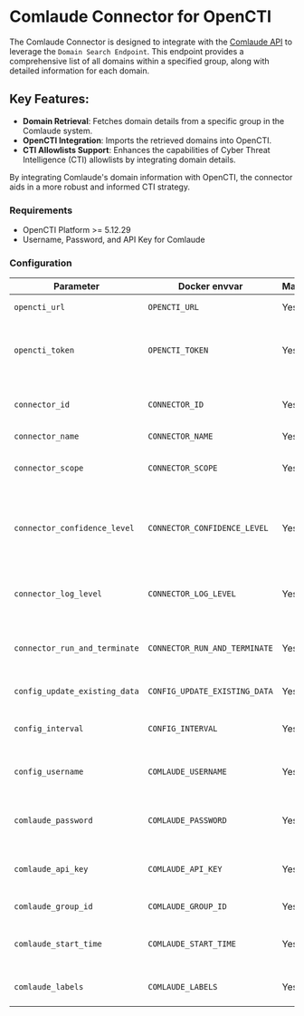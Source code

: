 # Comlaude Connector for OpenCTI

The Comlaude Connector is designed to integrate with the [Comlaude API](https://api.comlaude.com/docs) to leverage the `Domain Search Endpoint`. This endpoint provides a comprehensive list of all domains within a specified group, along with detailed information for each domain.

## Key Features:
- **Domain Retrieval**: Fetches domain details from a specific group in the Comlaude system.
- **OpenCTI Integration**: Imports the retrieved domains into OpenCTI.
- **CTI Allowlists Support**: Enhances the capabilities of Cyber Threat Intelligence (CTI) allowlists by integrating domain details.

By integrating Comlaude's domain information with OpenCTI, the connector aids in a more robust and informed CTI strategy.

### Requirements

- OpenCTI Platform >= 5.12.29
- Username, Password, and API Key for Comlaude

### Configuration

| Parameter                            | Docker envvar                       | Mandatory    | Description                                                                                                                                                |
| ------------------------------------ | ----------------------------------- | ------------ | ---------------------------------------------------------------------------------------------------------------------------------------------------------- |
| `opencti_url`                        | `OPENCTI_URL`                       | Yes          | The URL of the OpenCTI platform.                                                                                                                           |
| `opencti_token`                      | `OPENCTI_TOKEN`                     | Yes          | The default admin token configured in the OpenCTI platform parameters file.                                                                                |
| `connector_id`                       | `CONNECTOR_ID`                      | Yes          | A valid arbitrary `UUIDv4` that must be unique for this connector.                                                                                         |
| `connector_name`                     | `CONNECTOR_NAME`                    | Yes          | Option `Template`                                                                                                                                          |
| `connector_scope`                    | `CONNECTOR_SCOPE`                   | Yes          | Supported scope: Template Scope (MIME Type or Stix Object)                                                                                                 |
| `connector_confidence_level`         | `CONNECTOR_CONFIDENCE_LEVEL`        | Yes          | The default confidence level for created sightings (a number between 1 and 4).                                                                             |
| `connector_log_level`                | `CONNECTOR_LOG_LEVEL`               | Yes          | The log level for this connector, could be `debug`, `info`, `warn` or `error` (less verbose).                                                              |
| `connector_run_and_terminate`        | `CONNECTOR_RUN_AND_TERMINATE`       | Yes          | Terminate container after successful execution.                                                                                                            |
| `config_update_existing_data`        | `CONFIG_UPDATE_EXISTING_DATA`       | Yes          | whether to updated data in the database.                                                                                                                   |
| `config_interval`                    | `CONFIG_INTERVAL`                   | Yes          | Interval to run connector in hours.                                                                                                                        |
| `config_username`                    | `COMLAUDE_USERNAME`                 | Yes          | Username for account that has API access in Comlaude.                                                                                                      |
| `comlaude_password`                  | `COMLAUDE_PASSWORD`                 | Yes          | Password for account that has API access in Comlaude.                                                                                                      |
| `comlaude_api_key`                   | `COMLAUDE_API_KEY`                  | Yes          | API Key for account that has API access in Comlaude.                                                                                                       |
| `comlaude_group_id`                  | `COMLAUDE_GROUP_ID`                 | Yes          | Group ID for API in Comlaude.                                                                                                                              |
| `comlaude_start_time`                | `COMLAUDE_START_TIME`               | Yes          | Earliest entry to retrieve (e.g., 1970-01-01T00:00:00Z).                                                                                                   |
| `comlaude_labels`                    | `COMLAUDE_LABELS`                   | Yes          | Labels to apply to Stix Objects (e.g., comlaude,safelist).                                                                                                 |

